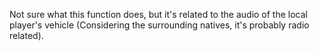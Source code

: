 Not sure what this function does, but it's related to the audio of the local player's vehicle (Considering the surrounding natives, it's probably radio related).